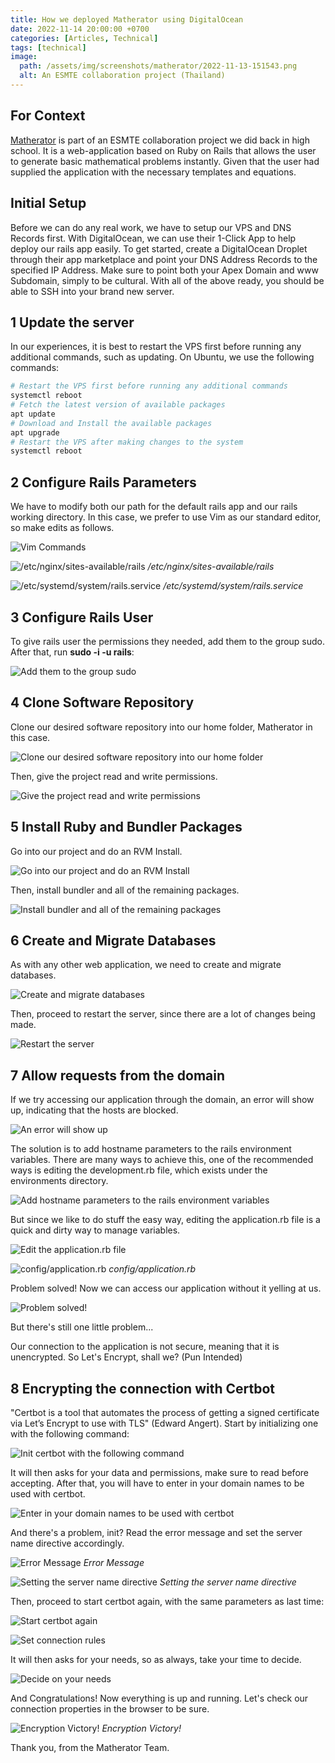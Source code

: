 ```yaml
---
title: How we deployed Matherator using DigitalOcean
date: 2022-11-14 20:00:00 +0700
categories: [Articles, Technical]
tags: [technical]
image:
  path: /assets/img/screenshots/matherator/2022-11-13-151543.png
  alt: An ESMTE collaboration project (Thailand)
---
```


## For Context

[Matherator](https://github.com/onevzz/matherator) is part of an ESMTE collaboration project we did back in high school. It is a web-application based on Ruby on Rails that allows the user to generate basic mathematical problems instantly. Given that the user had supplied the application with the necessary templates and equations.

## Initial Setup

Before we can do any real work, we have to setup our VPS and DNS Records first.
With DigitalOcean, we can use their 1-Click App to help deploy our rails app easily.
To get started, create a DigitalOcean Droplet through their app marketplace and
point your DNS Address Records to the specified IP Address.
Make sure to point both your Apex Domain and www Subdomain, simply to be cultural.
With all of the above ready, you should be able to SSH into your brand new server.

## 1 Update the server

In our experiences, it is best to restart the VPS first before running any additional commands,
such as updating. On Ubuntu, we use the following commands:

```sh
# Restart the VPS first before running any additional commands
systemctl reboot
# Fetch the latest version of available packages
apt update
# Download and Install the available packages
apt upgrade
# Restart the VPS after making changes to the system
systemctl reboot
```

## 2 Configure Rails Parameters

We have to modify both our path for the default rails app and our rails working directory.
In this case, we prefer to use Vim as our standard editor, so make edits as follows.

![Vim Commands](/assets/img/screenshots/matherator/2022-11-13-141903.png)

![/etc/nginx/sites-available/rails](/assets/img/screenshots/matherator/2022-11-13-144524.png)
_/etc/nginx/sites-available/rails_

![/etc/systemd/system/rails.service](/assets/img/screenshots/matherator/2022-11-13-144710.png)
_/etc/systemd/system/rails.service_

## 3 Configure Rails User

To give rails user the permissions they needed, add them to the group sudo.
After that, run **sudo -i -u rails**:

![Add them to the group sudo](/assets/img/screenshots/matherator/2022-11-13-142059.png)

## 4 Clone Software Repository

Clone our desired software repository into our home folder, Matherator in this case.

![Clone our desired software repository into our home folder](/assets/img/screenshots/matherator/2022-11-13-142203.png)

Then, give the project read and write permissions.

![Give the project read and write permissions](/assets/img/screenshots/matherator/2022-11-13-142330.png)

## 5 Install Ruby and Bundler Packages

Go into our project and do an RVM Install.

![Go into our project and do an RVM Install](/assets/img/screenshots/matherator/2022-11-13-142550.png)

Then, install bundler and all of the remaining packages.

![Install bundler and all of the remaining packages](/assets/img/screenshots/matherator/2022-11-13-142712.png)

## 6 Create and Migrate Databases

As with any other web application, we need to create and migrate databases.

![Create and migrate databases](/assets/img/screenshots/matherator/2022-11-13-142833.png)

Then, proceed to restart the server, since there are a lot of changes being made.

![Restart the server](/assets/img/screenshots/matherator/2022-11-13-142953.png)

## 7 Allow requests from the domain

If we try accessing our application through the domain, an error will show up,
indicating that the hosts are blocked.

![An error will show up](/assets/img/screenshots/matherator/2022-11-13-143326.png)

The solution is to add hostname parameters to the rails environment variables.
There are many ways to achieve this, one of the recommended ways is editing
the development.rb file, which exists under the environments directory.

![Add hostname parameters to the rails environment variables](/assets/img/screenshots/matherator/2022-11-13-151020.png)

But since we like to do stuff the easy way, editing the application.rb file
is a quick and dirty way to manage variables.

![Edit the application.rb file](/assets/img/screenshots/matherator/2022-11-13-150925.png)

![config/application.rb](/assets/img/screenshots/matherator/2022-11-13-150724.png)
_config/application.rb_

Problem solved! Now we can access our application without it yelling at us.

![Problem solved!](/assets/img/screenshots/matherator/2022-11-13-151543.png)

But there's still one little problem...

Our connection to the application is not secure, meaning that it is unencrypted.
So Let's Encrypt, shall we? (Pun Intended)

## 8 Encrypting the connection with Certbot

"Certbot is a tool that automates the process of getting a signed certificate
via Let’s Encrypt to use with TLS" (Edward Angert). Start by initializing one with the following command:

![Init certbot with the following command](/assets/img/screenshots/matherator/2022-11-13-154054.png)

It will then asks for your data and permissions, make sure to read before accepting.
After that, you will have to enter in your domain names to be used with certbot.

![Enter in your domain names to be used with certbot](/assets/img/screenshots/matherator/2022-11-13-154306.png)

And there's a problem, init? Read the error message and set the server name directive accordingly.

![Error Message](/assets/img/screenshots/matherator/2022-11-13-154720.png)
_Error Message_

![Setting the server name directive](/assets/img/screenshots/matherator/2022-11-13-153554.png)
_Setting the server name directive_

Then, proceed to start certbot again, with the same parameters as last time:

![Start certbot again](/assets/img/screenshots/matherator/2022-11-13-154917.png)

![Set connection rules](/assets/img/screenshots/matherator/2022-11-13-155014.png)

It will then asks for your needs, so as always, take your time to decide.

![Decide on your needs](/assets/img/screenshots/matherator/2022-11-13-155114.png)

And Congratulations! Now everything is up and running.
Let's check our connection properties in the browser to be sure.

![Encryption Victory!](/assets/img/screenshots/matherator/2022-11-13-155840.png)
_Encryption Victory!_

Thank you, from the Matherator Team.
